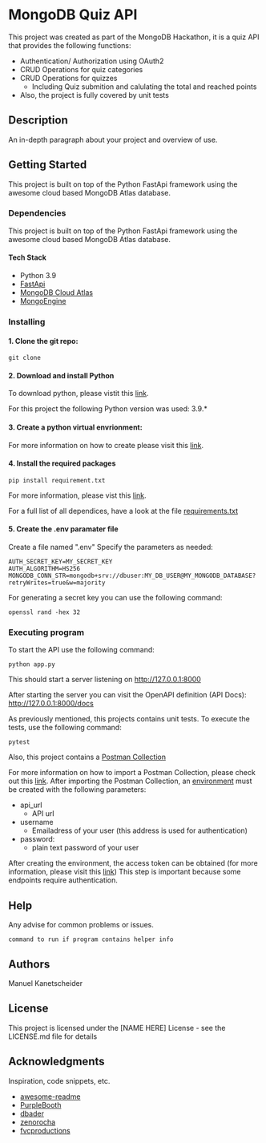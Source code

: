 # MongoDB Quiz API

This project was created as part of the MongoDB Hackathon, it is a quiz API that provides the following functions:

- Authentication/ Authorization using OAuth2
- CRUD Operations for quiz categories
- CRUD Operations for quizzes
  - Including Quiz submition and calulating the total and reached points 
- Also, the project is fully covered by unit tests

## Description

An in-depth paragraph about your project and overview of use.

## Getting Started

This project is built on top of the Python FastApi framework using the awesome cloud based MongoDB Atlas database.


### Dependencies

This project is built on top of the Python FastApi framework using the awesome cloud based MongoDB Atlas database.

#### Tech Stack

- Python 3.9
- [FastApi](https://fastapi.tiangolo.com/)
- [MongoDB Cloud Atlas](https://www.mongodb.com/cloud/atlas)
- [MongoEngine](http://docs.mongoengine.org/index.html)


### Installing

#### 1. Clone the git repo:
```
git clone
```

#### 2. Download and install Python
To download python, please vistit this [link](https://www.python.org/downloads/).

For this project the following Python version was used: 3.9.* 

#### 3. Create a python virtual envrionment:
For more information on how to create please visit this [link](https://docs.python.org/3.9/library/venv.html).

#### 4. Install the required packages
````
pip install requirement.txt
````
For more information, please vist this [link](https://pip.pypa.io/en/stable/cli/pip_install/).

For a full list of all dependices, have a look at the file [requirements.txt](requirements.txt)

#### 5. Create the .env paramater file
Create a file named ".env"
Specify the parameters as needed:
````
AUTH_SECRET_KEY=MY_SECRET_KEY
AUTH_ALGORITHM=HS256
MONGODB_CONN_STR=mongodb+srv://dbuser:MY_DB_USER@MY_MONGODB_DATABASE?retryWrites=true&w=majority
````

For generating a secret key you can use the following command:
````
openssl rand -hex 32
````

### Executing program

To start the API use the following command:
````
python app.py
````
This should start a server listening on http://127.0.0.1:8000

After starting the server you can visit the OpenAPI definition (API Docs):
http://127.0.0.1:8000/docs

As previously mentioned, this projects contains unit tests. To execute the tests, use the following command:
````
pytest
````

Also, this project contains a [Postman Collection](tests/postman/Quiz%20API.postman_collection.json)

For more information on how to import a Postman Collection, please check out this [link](https://learning.postman.com/docs/getting-started/importing-and-exporting-data/#importing-postman-data).
After importing the Postman Collection, an [environment](https://learning.postman.com/docs/sending-requests/managing-environments/#creating-environments) must be created with the following parameters:
- api_url
  - API url
- username
  - Emailadress of your user (this address is used for authentication)
- password:
  - plain text password of your user

After creating the environment, the access token can be obtained (for more information, please visit this [link](https://learning.postman.com/docs/sending-requests/authorization/#oauth-20))
This step is important because some endpoints require authentication.
## Help

Any advise for common problems or issues.
```
command to run if program contains helper info
```

## Authors

Manuel Kanetscheider

## License

This project is licensed under the [NAME HERE] License - see the LICENSE.md file for details

## Acknowledgments

Inspiration, code snippets, etc.
* [awesome-readme](https://github.com/matiassingers/awesome-readme)
* [PurpleBooth](https://gist.github.com/PurpleBooth/109311bb0361f32d87a2)
* [dbader](https://github.com/dbader/readme-template)
* [zenorocha](https://gist.github.com/zenorocha/4526327)
* [fvcproductions](https://gist.github.com/fvcproductions/1bfc2d4aecb01a834b46)